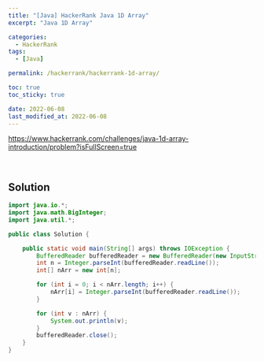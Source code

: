 ```yaml
---
title: "[Java] HackerRank Java 1D Array"
excerpt: "Java 1D Array"

categories:
  - HackerRank
tags:
  - [Java]

permalink: /hackerrank/hackerrank-1d-array/

toc: true
toc_sticky: true

date: 2022-06-08
last_modified_at: 2022-06-08
---
```


<https://www.hackerrank.com/challenges/java-1d-array-introduction/problem?isFullScreen=true>

<br>

## Solution

```java
import java.io.*;
import java.math.BigInteger;
import java.util.*;

public class Solution {

    public static void main(String[] args) throws IOException {
        BufferedReader bufferedReader = new BufferedReader(new InputStreamReader(System.in));
        int n = Integer.parseInt(bufferedReader.readLine());
        int[] nArr = new int[n];

        for (int i = 0; i < nArr.length; i++) {
            nArr[i] = Integer.parseInt(bufferedReader.readLine());
        }

        for (int v : nArr) {
            System.out.println(v);
        }
        bufferedReader.close();
    }
}
```